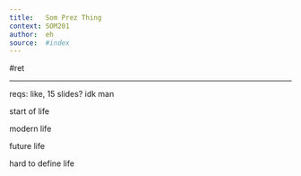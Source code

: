 ```yaml
---
title:   Som Prez Thing
context: SOM201
author:  eh
source:  #index
---
```


#ret 

---


reqs: like, 15 slides? idk man




start of life


modern life


future life





hard to define life

